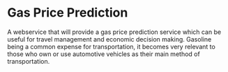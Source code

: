 # Gas Price Prediction

A webservice that will provide a gas price prediction service which can be useful for travel management and economic decision making. Gasoline being a common expense for transportation, it becomes very relevant to those who own or use automotive vehicles as their main method of transportation.
